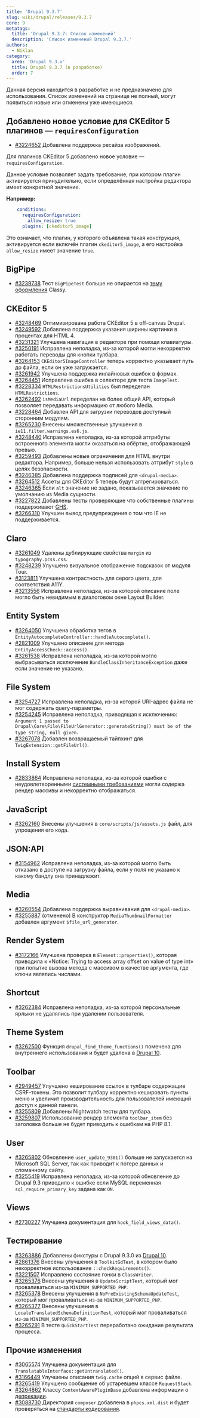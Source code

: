 ```yaml
---
title: 'Drupal 9.3.7'
slug: wiki/drupal/releases/9.3.7
core: 9
metatags:
  title: 'Drupal 9.3.7: Список изменений'
  description: 'Список изменений Drupal 9.3.7.'
authors:
  - Niklan
category:
  area: 'Drupal 9.3.x'
  title: Drupal 9.3.7 (в разработке)
  order: 7
---
```


<Aside type="warning" header="Разрабатываемая версия">

Данная версия находится в разработке и не предназначено для использования. Список изменений на странице не полный, могут появиться новые или отменены уже имеющиеся.

</Aside>

## Добавлено новое условие для CKEditor 5 плагинов — `requiresConfiguration`

- [#3224652](https://www.drupal.org/node/3224652) Добавлена поддержка ресайза изображений.

Для плагинов CKEditor 5 добавлено новое условие — `requiresConfiguration`.

Данное условие позволяет задать требование, при котором плагин активируется принудительно, если определённая настройка редактора имеет конкретной значение.

**Например:**

```yaml
    conditions:
      requiresConfiguration:
        allow_resize: true
      plugins: [ckeditor5_image]
```

Это означает, что плагин, у которого объявлена такая конструкция, активируется если включён плагин `ckeditor5_image`, а его настройка `allow_resize` имеет значение `true`.

## BigPipe

- [#3239738](https://www.drupal.org/node/3239738) Тест `BigPipeTest` больше не опирается на [тему оформления](../../../../9/themes/index.md) Classy.

## CKEditor 5

- [#3248469](https://www.drupal.org/node/3248469) Оптимизирована работа CKEditor 5 в off-canvas Drupal.
- [#3249592](https://www.drupal.org/node/3249592) Добавлена поддержка указания ширины картинки в процентах для HTML 4.
- [#3231321](https://www.drupal.org/node/3231321) Улучшена навигация в редакторе при помощи клавиатуры.
- [#3250191](https://www.drupal.org/node/3250191) Исправлена неполадка, из-за которой могли некорректно работать переводы для кнопки тулбара.
- [#3264153](https://www.drupal.org/node/3264153) `CKEditor5ImageController` теперь корректно указывает путь до файла, если он уже загружается.
- [#3261942](https://www.drupal.org/node/3261942) Улучшена поддержка инлайновых ошибок в формах.
- [#3264451](https://www.drupal.org/node/3264451) Исправлена ошибка в селекторе для теста `ImageTest`.
- [#3228334](https://www.drupal.org/node/3228334) `HTMLRestrictionsUtilities` был переделан `HTMLRestrictions`.
- [#3262492](https://www.drupal.org/node/3262492) `isMediaUrl` переделан на более общий API, который позволяет передавать информацию от любого Media.
- [#3228464](https://www.drupal.org/node/3228464) Добавлен API для загрузки переводов доступный сторонним модулям.
- [#3265230](https://www.drupal.org/node/3265230) Внесены множественные улучшения в `ie11.filter.warnings.es6.js`.
- [#3248440](https://www.drupal.org/node/3248440) Исправлена неполадка, из-за которой аттрибуты встроенного элемента могли оказаться на обёртке, отображающей превью.
- [#3259493](https://www.drupal.org/node/3259493) Добавлены новые ограничения для HTML внутри редактора. Например, больше нельзя использовать аттрибут `style` в целях безопасности.
- [#3246385](https://www.drupal.org/node/3246385) Добавлена поддержка подписей для `<drupal-media>`.
- [#3264512](https://www.drupal.org/node/3264512) Ассеты для CKEditor 5 теперь будут аггрегироваться.
- [#3246365](https://www.drupal.org/node/3246365) Если `alt` значение не задано, показывается значение по умолчанию из Media сущности.
- [#3227822](https://www.drupal.org/node/3227822) Добавлены тесты проверяющие что собственные плагины поддерживают [GHS](https://ckeditor.com/docs/ckeditor5/latest/features/general-html-support.html).
- [#3266310](https://www.drupal.org/node/3266310) Улучшен вывод предупреждения о том что IE не поддерживается.

## Claro

- [#3261049](https://www.drupal.org/node/3261049) Удалены дублирующие свойства `margin` из `typography.pcss.css`.
- [#3248239](https://www.drupal.org/node/3248239) Улучшено визуальное отображение подсказок от модуля Tour.
- [#3123811](https://www.drupal.org/node/3123811) Улучшена контрастность для серого цвета, для соответствия A11Y.
- [#3213556](https://www.drupal.org/node/3213556) Исправлена неполадка, из-за которой описание поле могло быть невидимым в диалоговом окне Layout Builder.

## Entity System

- [#3264050](https://www.drupal.org/node/3264050) Улучшена обработка тегов в `EntityAutocompleteController::handleAutocomplete()`.
- [#2821009](https://www.drupal.org/node/2821009) Улучшено описание для метода `EntityAccessCheck::access()`.
- [#3261538](https://www.drupal.org/node/3261538) Исправлена неполадка, из-за которой могло выбрасываться исключение `BundleClassInheritanceException` даже если значение не указано.

## File System

- [#3254727](https://www.drupal.org/node/3254727) Исправлена неполадка, из-за которой URI-адрес файла не мог содержать query-параметры.
- [#3254245](https://www.drupal.org/node/3254245) Исправлена неполадка, приводящая к исключению: `Argument 1 passed to Drupal\Core\File\FileUrlGenerator::generateString() must be of the type string, null given`.
- [#3267078](https://www.drupal.org/node/3267078) Добавлен возвращаемый тайпхинт для `TwigExtension::getFileUrl()`.

## Install System

- [#2833864](https://www.drupal.org/node/2833864) Исправлена неполадка, из-за которой ошибки с неудовлетворенными [системными требованиями](../../../../9/system-requirements/index.md) могли содержа рендер массивы и некорректно отображаться.

## JavaScript

- [#3262160](https://www.drupal.org/node/3262160) Внесены улучшения в `core/scripts/js/assets.js` файл, для упрощения его кода.

## JSON:API

- [#3154962](https://www.drupal.org/node/3154962) Исправлена неполадка, из-за которой могло быть отказано в доступе на загрузку файла, если у поля не указано к какому бандлу она принадлежит.

## Media

- [#3260554](https://www.drupal.org/node/3260554) Добавлена поддержка выравнивания для `<drupal-media>`.
- [#3255887](https://www.drupal.org/node/3255887) (отменено) В конструктор `MediaThumbnailFormatter` добавлен аргумент `$file_url_generator`.

## Render System

- [#3172166](https://www.drupal.org/node/3172166) Улучшена проверка в `Element::properties()`, которая приводила к «Notice: Trying to access array offset on value of type int» при попытке вызова метода с массивом в качестве аргумента, где
  ключи являлись числами.

## Shortcut

- [#3262384](https://www.drupal.org/node/3262384) Исправлена неполадка, из-за которой персональные ярлыки не удалялись при удалении пользователя.

## Theme System

- [#3262500](https://www.drupal.org/node/3262500) Функция `drupal_find_theme_functions()` помечена для внутреннего использования и будет удалена в [Drupal 10](../../../../10/index.md).

## Toolbar

- [#2949457](https://www.drupal.org/node/2949457) Улучшено кеширование ссылок в тулбаре содержащие CSRF-токены. Это позволит тулбару корректно кешировать пункты меню и увеличит производительность для пользователей имеющий доступ к данной панели.
- [#3255809](https://www.drupal.org/node/3255809) Добавлены Nightwatch тесты для тулбара.
- [#3259807](https://www.drupal.org/node/3259807) Использование рендер элемента `toolbar_item` без заголовка больше не будет приводить к ошибкам на PHP 8.1.

## User

- [#3265802](https://www.drupal.org/node/3265802) Обновление `user_update_9301()` больше не запускается на Microsoft SQL Server, так как приводит к потере данных и сломанному сайту.
- [#3255419](https://www.drupal.org/node/3255419) Исправлена неполадка, из-за которой обновление до Drupal 9.3 приводило к ошибке если MySQL переменная `sql_require_primary_key` задана как `ON`.

## Views

- [#2730227](https://www.drupal.org/node/2730227) Улучшена документация для `hook_field_views_data()`.

## Тестирование

- [#3263886](https://www.drupal.org/node/3263886) Добавлены фикстуры с Drupal 9.3.0 из [Drupal 10](../../../../10/index.md).
- [#2861376](https://www.drupal.org/node/2861376) Внесены улучшения в `ToolkitGdTest`, в котором было некорректное использование `::checkRequirements()`.
- [#3221507](https://www.drupal.org/node/3221507) Исправлено состояние гонки в `ClassWriter`.
- [#3265376](https://www.drupal.org/node/3265376) Внесены улучшения в `UpdateScriptTest`, который мог проваливаться из-за `MINIMUM_SUPPORTED_PHP`.
- [#3265378](https://www.drupal.org/node/3265378) Внесены улучшения в `NoPreExistingSchemaUpdateTest`, который мог проваливаться из-за `MINIMUM_SUPPORTED_PHP`.
- [#3265377](https://www.drupal.org/node/3265377) Внесены улучшения в `LocaleTranslatedSchemaDefinitionTest`, который мог проваливаться из-за `MINIMUM_SUPPORTED_PHP`.
- [#3265291](https://www.drupal.org/node/3265291) В тесте `QuickStartTest` переработано ожидание результата процесса.

## Прочие изменения

- [#3065574](https://www.drupal.org/node/3065574) Улучшена документация для `TranslatableInterface::getUntranslated()`.
- [#3166449](https://www.drupal.org/node/3166449) Улучшены описания `twig.cache` опций в сервис файле.
- [#3265419](https://www.drupal.org/node/3265419) Улучшено сообщение об устаревшем классе `RequestStack`.
- [#3264862](https://www.drupal.org/node/3264862) Классу `ContextAwarePluginBase` добавлена информации о [депрекации](../../../../../deprecation/index.md).
- [#3088730](https://www.drupal.org/node/3088730) Директория `composer` добавлена в `phpcs.xml.dist` и будет проверяться на [стандарты кодирования](../../../../standards/index.md).